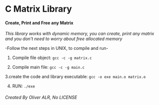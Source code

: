 <h1> C Matrix Library </h1>
<h4> Create, Print and Free any Matrix </h1>

*This library works with dynamic memory, you can
create, print any matrix and  you don't need to worry
about free allocated memory*

-Follow the next steps in UNIX, to compile and run-

1. Compile file object: 
``` gcc -c -g matrix.c ```

2. Compile main file:
``` gcc -c -g main.c ```

3.create the code and library executable: 
```gcc -o exe main.o matrix.o ```

4. RUN:
 ``` ./exe ```

<h6> Created By Oliver ALR, No LICENSE </h6>
